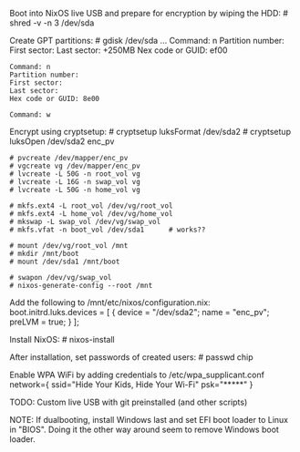 Boot into NixOS live USB and prepare for encryption by wiping the HDD:
    # shred -v -n 3 /dev/sda

Create GPT partitions:
    # gdisk /dev/sda
    ...
    Command: n
    Partition number: 
    First sector: 
    Last sector: +250MB
    Nex code or GUID: ef00

    Command: n
    Partition number:
    First sector:
    Last sector:
    Hex code or GUID: 8e00

    Command: w

Encrypt using cryptsetup:
    # cryptsetup luksFormat /dev/sda2
    # cryptsetup luksOpen /dev/sda2 enc_pv
    
    # pvcreate /dev/mapper/enc_pv
    # vgcreate vg /dev/mapper/enc_pv
    # lvcreate -L 50G -n root_vol vg
    # lvcreate -L 16G -n swap_vol vg
    # lvcreate -L 50G -n home_vol vg

    # mkfs.ext4 -L root_vol /dev/vg/root_vol
    # mkfs.ext4 -L home_vol /dev/vg/home_vol
    # mkswap -L swap_vol /dev/vg/swap_vol
    # mkfs.vfat -n boot_vol /dev/sda1      # works??

    # mount /dev/vg/root_vol /mnt
    # mkdir /mnt/boot
    # mount /dev/sda1 /mnt/boot

    # swapon /dev/vg/swap_vol
    # nixos-generate-config --root /mnt

Add the following to /mnt/etc/nixos/configuration.nix:
    boot.initrd.luks.devices = [
      {
        device = "/dev/sda2";
        name = "enc_pv";
        preLVM = true;
      }
    ];

Install NixOS:
    # nixos-install

After installation, set passwords of created users:
    # passwd chip

Enable WPA WiFi by adding credentials to /etc/wpa_supplicant.conf
    network={
      ssid="Hide Your Kids, Hide Your Wi-Fi"
      psk="*****"
    }

TODO: Custom live USB with git preinstalled (and other scripts)

NOTE: If dualbooting, install Windows last and set EFI boot loader to Linux in "BIOS". Doing it the other way around seem to remove Windows boot loader.
